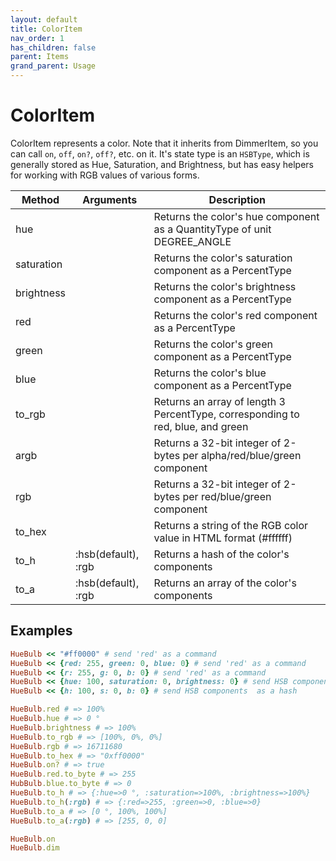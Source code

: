 ```yaml
---
layout: default
title: ColorItem
nav_order: 1
has_children: false
parent: Items
grand_parent: Usage
---
```



# ColorItem

ColorItem represents a color. Note that it inherits from DimmerItem, so you can
call `on`, `off`, `on?`, `off?`, etc. on it. It's state type is an `HSBType`, which
is generally stored as Hue, Saturation, and Brightness, but has easy helpers for
working with RGB values of various forms.

| Method     | Arguments           | Description                                                                     |
| ---------- | ------------------- | ------------------------------------------------------------------------------- |
| hue        |                     | Returns the color's hue component as a QuantityType of unit DEGREE_ANGLE        |
| saturation |                     | Returns the color's saturation component as a PercentType                       |
| brightness |                     | Returns the color's brightness component as a PercentType                       |
| red        |                     | Returns the color's red component as a PercentType                              |
| green      |                     | Returns the color's green component as a PercentType                            |
| blue       |                     | Returns the color's blue component as a PercentType                             |
| to_rgb     |                     | Returns an array of length 3 PercentType, corresponding to red, blue, and green |
| argb       |                     | Returns a 32-bit integer of 2-bytes per alpha/red/blue/green component          |
| rgb        |                     | Returns a 32-bit integer of 2-bytes per red/blue/green component                |
| to_hex     |                     | Returns a string of the RGB color value in HTML format (#ffffff)                |
| to_h       | :hsb(default), :rgb | Returns a hash of the color's components                                        |
| to_a       | :hsb(default), :rgb | Returns an array of the color's components                                      |


## Examples

```ruby
HueBulb << "#ff0000" # send 'red' as a command
HueBulb << {red: 255, green: 0, blue: 0} # send 'red' as a command
HueBulb << {r: 255, g: 0, b: 0} # send 'red' as a command
HueBulb << {hue: 100, saturation: 0, brightness: 0} # send HSB components as a hash
HueBulb << {h: 100, s: 0, b: 0} # send HSB components  as a hash

HueBulb.red # => 100%
HueBulb.hue # => 0 °
HueBulb.brightness # => 100%
HueBulb.to_rgb # => [100%, 0%, 0%]
HueBulb.rgb # => 16711680
HueBulb.to_hex # => "0xff0000"
HueBulb.on? # => true
HueBulb.red.to_byte # => 255
HubBulb.blue.to_byte # => 0
HueBulb.to_h # => {:hue=>0 °, :saturation=>100%, :brightness=>100%} 
HueBulb.to_h(:rgb) # => {:red=>255, :green=>0, :blue=>0} 
HueBulb.to_a # => [0 °, 100%, 100%] 
HueBulb.to_a(:rgb) # => [255, 0, 0] 

HueBulb.on
HueBulb.dim
```
